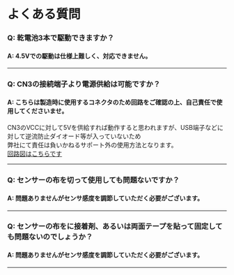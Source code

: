 # よくある質問

### Q: 乾電池3本で駆動できますか？

#### A: 4.5Vでの駆動は仕様上難しく、対応できません。 

---

### Q:  CN3の接続端子より電源供給は可能ですか？

#### A:  こちらは製造時に使用するコネクタのため回路をご確認の上、自己責任で使用してくださいませ。
CN3のVCCに対して5Vを供給すれば動作すると思われますが、USB端子などに対して逆流防止ダイオード等が入っていないため  
弊社にて責任は負いかねるサポート外の使用方法となります。  
[回路図はこちらです](https://github.com/bit-trade-one/ADFBE-Smart-Textile-Develop/tree/master/Schematics)


---


### Q:  センサーの布を切って使用しても問題ないですか？

#### A:  問題ありませんがセンサ感度を調節していただく必要がございます。


---


### Q:  センサーの布をに接着剤、あるいは両面テープを貼って固定しても問題ないのでしょうか？

#### A:  問題ありませんがセンサ感度を調節していただく必要がございます。


---


